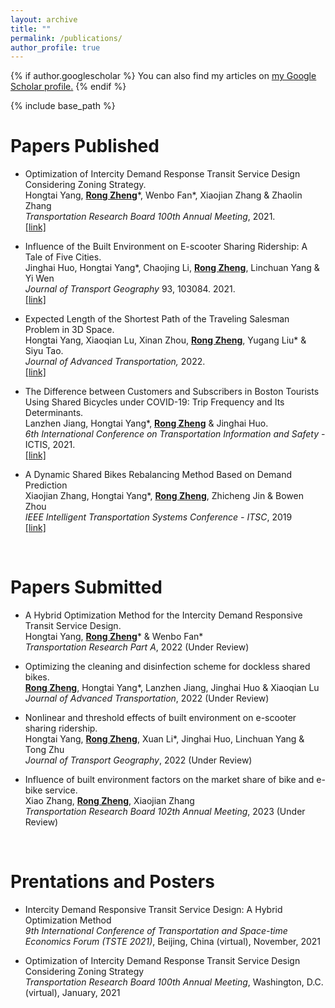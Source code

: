 ```yaml
---
layout: archive
title: ""
permalink: /publications/
author_profile: true
---
```


{% if author.googlescholar %}
  You can also find my articles on <u><a href="{{author.googlescholar}}">my Google Scholar profile</a>.</u>
{% endif %}

{% include base_path %}

Papers Published
======

* Optimization of Intercity Demand Response Transit Service Design Considering Zoning Strategy.<br>Hongtai Yang, <strong><u>Rong Zheng</u></strong>\*, Wenbo Fan\*, Xiaojian Zhang & Zhaolin Zhang <br>*Transportation Research Board 100th Annual Meeting*, 2021. <br><span style="color:#4285F4">[[link]](http://dx.doi.org/10.13140/RG.2.2.17376.61447)</span>

* Influence of the Built Environment on E-scooter Sharing Ridership: A Tale of Five Cities. <br>
  Jinghai Huo, Hongtai Yang\*, Chaojing Li, <strong><u>Rong Zheng</u></strong>, Linchuan Yang & Yi Wen <br>
  *Journal of Transport Geography* 93, 103084. 2021. <br>
  <span style="color:#4285F4">[[link]](https://www.sciencedirect.com/science/article/abs/pii/S096669232100137X)</span>

* Expected Length of the Shortest Path of the Traveling Salesman Problem in 3D Space. <br>Hongtai Yang, Xiaoqian Lu, Xinan Zhou, <strong><u>Rong Zheng</u></strong>, Yugang Liu\* & Siyu Tao. <br>*Journal of Advanced Transportation,* 2022. <br><span style="color:#4285F4">[[link]](https://doi.org/10.1155/2022/4124950)</span>

* The Difference between Customers and Subscribers in Boston Tourists Using Shared Bicycles under COVID-19: Trip Frequency and Its Determinants. <br>Lanzhen Jiang, Hongtai Yang\*, <strong><u>Rong Zheng</u></strong> & Jinghai Huo. <br>*6th International Conference on Transportation Information and Safety* - ICTIS, 2021. <br><span style="color:#4285F4">[[link]](https://doi.org/10.1109/ICTIS54573.2021.9798632)</span>

* A Dynamic Shared Bikes Rebalancing Method Based on Demand Prediction <br>
  Xiaojian Zhang, Hongtai Yang\*, <strong><u>Rong Zheng</u></strong>, Zhicheng Jin & Bowen Zhou <br>
  *IEEE Intelligent Transportation Systems Conference - ITSC*, 2019<br>
  <span style="color:#4285F4">[[link]](https://doi.org/10.1109/ITSC.2019.8917099)</span>

  <br>

# Papers Submitted

* A Hybrid Optimization Method for the Intercity Demand Responsive Transit Service Design. <br>Hongtai Yang, <strong><u>Rong Zheng</u></strong>\* & Wenbo Fan\* <br>*Transportation Research Part A*, 2022 (Under Review) <br>

* Optimizing the cleaning and disinfection scheme for dockless shared bikes. <br><strong><u>Rong Zheng</u></strong>, Hongtai Yang\*, Lanzhen Jiang, Jinghai Huo & Xiaoqian Lu <br>*Journal of Advanced Transportation*, 2022 (Under Review) <br>

* Nonlinear and threshold effects of built environment on e-scooter sharing ridership. <br>Hongtai Yang, <strong><u>Rong Zheng</u></strong>, Xuan Li\*, Jinghai Huo, Linchuan Yang & Tong Zhu <br>*Journal of Transport Geography*, 2022 (Under Review) <br>

* Influence of built environment factors on the market share of bike and e-bike service. <br>Xiao Zhang, <strong><u>Rong Zheng</u></strong>, Xiaojian Zhang <br>*Transportation Research Board 102th Annual Meeting*, 2023 (Under Review) <br>

  <br>

# Prentations and Posters

* Intercity Demand Responsive Transit Service Design: A Hybrid Optimization Method <br>*9th International Conference of Transportation and Space-time Economics Forum (TSTE 2021)*, Beijing, China (virtual), November, 2021 <br>

* Optimization of Intercity Demand Response Transit Service Design Considering Zoning Strategy <br>*Transportation Research Board 100th Annual Meeting*, Washington, D.C. (virtual), January, 2021<br>


